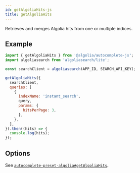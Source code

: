 ```yaml
---
id: getAlgoliaHits-js
title: getAlgoliaHits
---
```


Retrieves and merges Algolia hits from one or multiple indices.

## Example

```js
import { getAlgoliaHits } from '@algolia/autocomplete-js';
import algoliasearch from 'algoliasearch/lite';

const searchClient = algoliasearch(APP_ID, SEARCH_API_KEY);

getAlgoliaHits({
  searchClient,
  queries: [
    {
      indexName: 'instant_search',
      query,
      params: {
        hitsPerPage: 3,
      },
    },
  ],
}).then((hits) => {
  console.log(hits);
});
```

## Options

See [`autocomplete-preset-algolia#getAlgoliaHits`](getAlgoliaHits#options).
